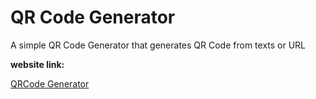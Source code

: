 # **QR Code Generator**

A simple QR Code Generator that generates QR Code from texts or URL 

**website link:**

[QRCode Generator](https://qrcodegenerator.santheri.me/)